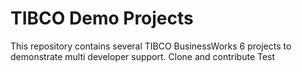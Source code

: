 # TIBCO Demo Projects
This repository contains several TIBCO BusinessWorks 6 projects to demonstrate multi developer support.
Clone and contribute
Test
